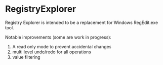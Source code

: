 # RegistryExplorer

Registry Explorer is intended to be a replacement for Windows RegEdit.exe tool.

Notable improvements (some are work in progress):
1. A read only mode to prevent accidental changes
2. multi level undo/redo for all operations
3. value filtering
